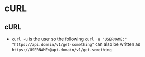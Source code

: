 # cURL

## cURL

- `curl -u` is the user so the following `curl -u "USERNAME:" "https://api.domain/v1/get-something"` can also be written as `https://USERNAME:@api.domain/v1/get-something`
